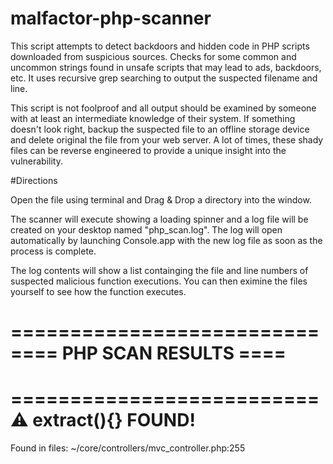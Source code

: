 # malfactor-php-scanner

This script attempts to detect backdoors and hidden code in PHP scripts downloaded from suspicious sources.
Checks for some common and uncommon strings found in unsafe scripts that may lead to ads, backdoors, etc.
It uses recursive grep searching to output the suspected filename and line.

This script is not foolproof and all output should be examined by someone with at least an intermediate
knowledge of their system. If something doesn't look right, backup the suspected file to an offline
storage device and delete original the file from your web server. A lot of times, these shady files can
be reverse engineered to provide a unique insight into the vulnerability.


#Directions

Open the file using terminal and Drag & Drop a directory into the window.

The scanner will execute showing a loading spinner and a log file will be created on your desktop named "php_scan.log".  The log will open automatically by launching Console.app  with the new log file as soon as the process is complete.

The log contents will show a list containging the file and line numbers of suspected malicious function executions.  You can then eximine the files yourself to see how the function executes.




==========================
==== PHP SCAN RESULTS ====
==========================

==========================
⚠ extract(){} FOUND!
==========================
Found in files:
~/core/controllers/mvc_controller.php:255
